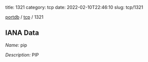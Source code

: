 title: 1321
category: tcp
date: 2022-02-10T22:46:10
slug: tcp/1321

[portdb](/) / [tcp](/category/tcp.html) / 1321


## IANA Data

_Name:_ pip

_Description:_ PIP

